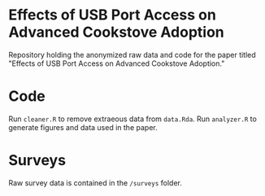 # Effects of USB Port Access on Advanced Cookstove Adoption
Repository holding the anonymized raw data and code for the paper titled "Effects of USB Port Access on Advanced Cookstove Adoption."

# Code
Run `cleaner.R` to remove extraeous data from `data.Rda`. Run `analyzer.R` to generate figures and data used in the paper.

# Surveys
Raw survey data is contained in the `/surveys` folder.